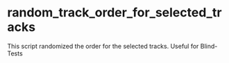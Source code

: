 # random_track_order_for_selected_tracks
This script randomized the order for the selected tracks. Useful for Blind-Tests
